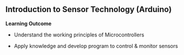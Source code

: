 ## Introduction to Sensor Technology (Arduino)

**Learning Outcome**

* Understand the working principles of Microcontrollers

* Apply knowledge and develop program to control & monitor sensors
